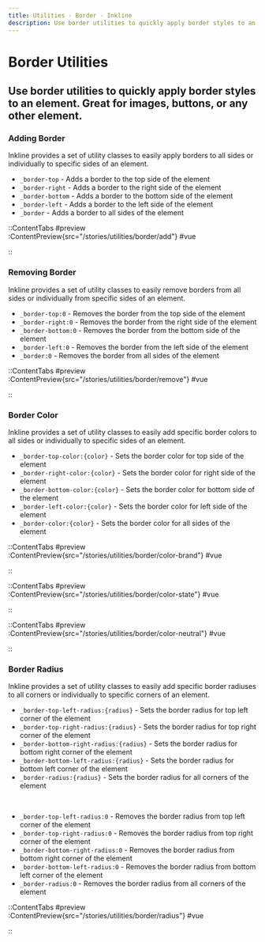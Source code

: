 ```yaml
---
title: Utilities - Border - Inkline
description: Use border utilities to quickly apply border styles to an element. Great for images, buttons, or any other element. 
---
```


# Border Utilities
## Use border utilities to quickly apply border styles to an element. Great for images, buttons, or any other element.

### Adding Border
Inkline provides a set of utility classes to easily apply borders to all sides or individually to specific sides of an element.

- `_border-top` - Adds a border to the top side of the element
- `_border-right` - Adds a border to the right side of the element
- `_border-bottom` - Adds a border to the bottom side of the element
- `_border-left` - Adds a border to the left side of the element
- `_border` - Adds a border to all sides of the element

::ContentTabs
#preview
:ContentPreview{src="/stories/utilities/border/add"}
#vue
<!-- Autodocs{src="@inkline/inkline/stories/utilities/border/add.vue" lang="vue"} -->
::


### Removing Border
Inkline provides a set of utility classes to easily remove borders from all sides or individually from specific sides of an element.

- `_border-top:0` - Removes the border from the top side of the element
- `_border-right:0` - Removes the border from the right side of the element
- `_border-bottom:0` - Removes the border from the bottom side of the element
- `_border-left:0` - Removes the border from the left side of the element
- `_border:0` - Removes the border from all sides of the element

::ContentTabs
#preview
:ContentPreview{src="/stories/utilities/border/remove"}
#vue
<!-- Autodocs{src="@inkline/inkline/stories/utilities/border/remove.vue" lang="vue"} -->
::


### Border Color
Inkline provides a set of utility classes to easily add specific border colors to all sides or individually to specific sides of an element.

- `_border-top-color:{color}` - Sets the border color for top side of the element
- `_border-right-color:{color}` - Sets the border color for right side of the element
- `_border-bottom-color:{color}` - Sets the border color for bottom side of the element
- `_border-left-color:{color}` - Sets the border color for left side of the element
- `_border-color:{color}` - Sets the border color for all sides of the element

::ContentTabs
#preview
:ContentPreview{src="/stories/utilities/border/color-brand"}
#vue
<!-- Autodocs{src="@inkline/inkline/stories/utilities/border/color-brand.vue" lang="vue"} -->
::

::ContentTabs
#preview
:ContentPreview{src="/stories/utilities/border/color-state"}
#vue
<!-- Autodocs{src="@inkline/inkline/stories/utilities/border/color-state.vue" lang="vue"} -->
::

::ContentTabs
#preview
:ContentPreview{src="/stories/utilities/border/color-neutral"}
#vue
<!-- Autodocs{src="@inkline/inkline/stories/utilities/border/color-neutral.vue" lang="vue"} -->
::

### Border Radius
Inkline provides a set of utility classes to easily add specific border radiuses to all corners or individually to specific corners of an element.

- `_border-top-left-radius:{radius}` - Sets the border radius for top left corner of the element
- `_border-top-right-radius:{radius}` - Sets the border radius for top right corner of the element
- `_border-bottom-right-radius:{radius}` - Sets the border radius for bottom right corner of the element
- `_border-bottom-left-radius:{radius}` - Sets the border radius for bottom left corner of the element
- `_border-radius:{radius}` - Sets the border radius for all corners of the element

<br/>

- `_border-top-left-radius:0` - Removes the border radius from top left corner of the element
- `_border-top-right-radius:0` - Removes the border radius from top right corner of the element
- `_border-bottom-right-radius:0` - Removes the border radius from bottom right corner of the element
- `_border-bottom-left-radius:0` - Removes the border radius from bottom left corner of the element
- `_border-radius:0` - Removes the border radius from all corners of the element

::ContentTabs
#preview
:ContentPreview{src="/stories/utilities/border/radius"}
#vue
<!-- Autodocs{src="@inkline/inkline/stories/utilities/border/radius.vue" lang="vue"} -->
::
